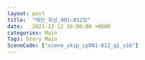 ```yaml
---
layout: post
title:  "메인_회상_001~012장"
date:   2021-12-12 16:00:00 +0000
categories: Main
Tags: Story Main
SceneCode: ["scene_skip_cp001-012_q1_s10"]
---
```

